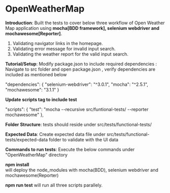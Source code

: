 # OpenWeatherMap
**Introduction**: 
Built the tests to cover below three workflow of Open Weather Map application using **mocha[BDD framework], selenium webdriver and mochawesome[Reporter]**.
1.	Validating navigator links in the homepage.
2.	Validating error message for invalid input search.
3.	Validating the weather report for the valid input search.

**Tutorial/Setup**: 
Modify package.json to include required dependencies : Navigate to src folder and open package.json , verify dependencies are included as mentioned below


"dependencies": { 
"selenium-webdriver": "^3.0.1", 
 "mocha": "^2.5.1", 
"mochawesome": "3.1.1" 
}

**Update scripts tag to include test** 

"scripts": {
 "test": "mocha --recursive src/funtional-tests/ --reporter mochawesome" 
},


**Folder Structure**: tests should reside under src/tests/functional-tests/

**Expected Data**: Create expected data file under src/tests/functional-tests/expected-data folder to validate with the UI data


**Commands to run tests**:
Execute the below commands under "OpenWeatherMap" directory 

**npm install**  
will deploy the node_modules with mocha(BDD), selenium webdriver and mochawesome(Reporter) 

**npm run test**
will run all three scripts parallely.
